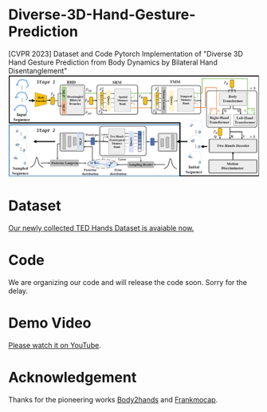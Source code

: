 # Diverse-3D-Hand-Gesture-Prediction
[CVPR 2023] Dataset and Code Pytorch Implementation of "Diverse 3D Hand Gesture Prediction from Body Dynamics by  Bilateral Hand Disentanglement"
![image](https://github.com/XingqunQi-lab/Diverse-3D-Hand-Gesture-Prediction/blob/main/image/pipeline.PNG)
# Dataset
[Our newly collected TED Hands Dataset is avaiable now.](https://drive.google.com/drive/folders/1TVaK8rvkdd6D-N8JwfOzJLq4ZqAXcxWr?usp=sharing)
# Code
We are organizing our code and will release the code soon. Sorry for the delay.
# Demo Video
[Please watch it on YouTube](https://www.youtube.com/watch?v=pEJ4STAYNvM).
# Acknowledgement
Thanks for the pioneering works [Body2hands](https://github.com/facebookresearch/body2hands) and [Frankmocap](https://github.com/facebookresearch/frankmocap).
